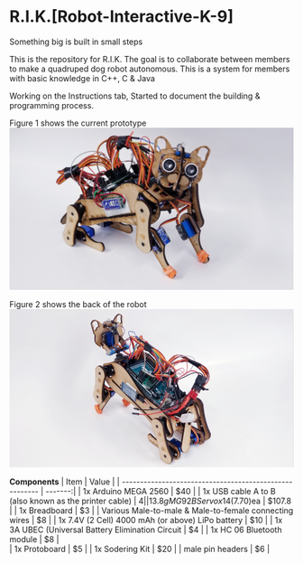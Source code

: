# R.I.K.[Robot-Interactive-K-9]
Something big is built in small steps

This is the repository for R.I.K.
The goal is to collaborate between members to make a quadruped dog robot autonomous. 
This is a system for members with basic knowledge in C++, C & Java 

Working on the Instructions tab, Started to document the building & programming process.

Figure 1 shows the current prototype
![alt text](https://github.com/abel09011/R.I.K.-Robot-Interactive-K-9/blob/master/RIK%20Final%20Design.png)

Figure 2 shows the back of the robot
![alt text](https://github.com/abel09011/R.I.K.-Robot-Interactive-K-9/blob/master/RIK's%20Back.png)

**Components**
| Item                                                    | Value   |
| ------------------------------------------------------- | -------:|
| 1x Arduino MEGA 2560                                    | $40     |
| 1x USB cable A to B (also known as the printer cable)   | $4      |
| 13.8g MG92B Servo x 14 ($7.70)ea                        | $107.8  |
| 1x Breadboard                                           | $3      |
| Various Male-to-male & Male-to-female connecting wires  | $8      |
| 1x 7.4V (2 Cell) 4000 mAh (or above) LiPo battery       | $10     |
| 1x 3A UBEC (Universal Battery Elimination Circuit       | $4      |
| 1x HC 06 Bluetooth module                               | $8      |               
| 1x Protoboard                                           | $5      | 
| 1x Sodering Kit                                         | $20     | 
| male pin headers                                        | $6      | 


